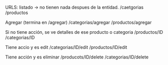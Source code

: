URLS:
listado -> no tienen nada despues de la entidad.
/caetgorias
/productos


Agregar (termina en /agregar)
/categorias/agregar
/productos/agregar


Si no tiene acción, se ve detalles de ese producto o categoria
/productos/ID
/categorias/ID

Tiene accio  y es edit
/categorias/ID/edit
/productos/ID/edit

Tiene acción y es eliminar
/producots/ID/delete
/categorias/ID/delete
